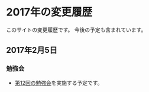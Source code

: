 # 2017年の変更履歴
このサイトの変更履歴です。
今後の予定も含まれています。


## 2017年2月5日
### 勉強会
- [第12回の勉強会](2017/02/2017-02-05.md)を実施する予定です。
